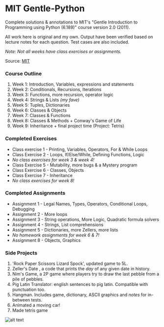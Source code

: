 # MIT Gentle-Python

Complete solutions & annotations to MIT's "Gentle Introduction to Programming using Python (6.189)" course version 2.0 (2011).

All work here is original and my own. Output have been verified based on lecture notes for each question. Test cases are also included.
 
 *Note: Not all weeks have class exercises or assignments.*

Source: [MIT](https://ocw.mit.edu/courses/electrical-engineering-and-computer-science/6-189-a-gentle-introduction-to-programming-using-python-january-iap-2011/readings/ "Course Homepage")

### Course Outline
 
1. Week 1: Introduction, Variables, expressions and statements
1. Week 2: Conditionals, Recursions, Iterations
1. Week 3: Functions, more recursion, operator logic
1. Week 4: Strings & Lists *(my fave)*
1. Week 5: Tuples, Dictionaries 
1. Week 6: Classes & Objects
1. Week 7: Classes & Functions
1. Week 8: Classes & Methods + Conway's Game of Life
1. Week 9: Inheritance + final project time (Project: Tetris)

### Completed Exercises

* Class exercise 1 - Printing, Variables, Operators, For & While Loops
* Class Exercise 2 - Loops, If/Else/While, Defining Functions, Logic
* *No class exercises for week 3 & week 4!*
* Class Exercise 5 - Mutability, more bugs & a Mystery program
* Class Exercise 6 - Classes, Objects
* Class Exercise 7 - Inheritance
* *No class exercises for week 8!*

### Completed Assignments

* Assignment 1 - Legal Names, Types, Operators, Conditional Loops, Debugging
* Assignment 2 - More loops
* Assignment 3 - String operations, More Logic, Quadratic formula solvers
* Assignment 4 - Strings, List comprehensions
* Assignment 5 - Dictionaries, more Zellers, more lists
* *No homework assignments for week 6 & 7!*
* Assignment 8 - Objects, Graphics

### Side Projects

1. 'Rock Paper Scissors Lizard Spock', updated game to 5L.
1. Zeller's Date , a code that prints the *day* of any given date in history.
1. Nim's Game, a 2P game where players try to draw the last pebble from a pile of pebbles. 
1. Pig Latin Translator: english sentences to pig latin. Compatible with punctuation too.
1. Hangman. Includes game, dictionary, ASCII graphics and *notes* for in-between tests.
1. Animated a moving car! 
1. Made tetris game

![alt text](http://i.imgur.com/FEUjyjp.jpg)
